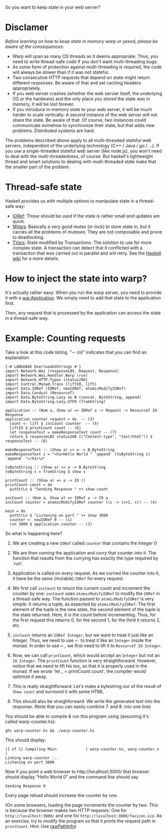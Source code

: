 So you want to keep state in your web server?

# Disclamer

*Before learning on how to keep state in memory warp or yesod, please be aware of the consequences:*

* Warp will span as many OS threads as it deems appropriate. Thus, you need to write thread-safe code if you don't want multi-threading bugs.
* As some form of protection against multi-threading is required, the code will always be slower than if it was not stateful.
* Two consecutive HTTP requests that depend on state might return different responses. Be aware of that and set caching headers appropriately.
* If you web server crashes (whether the web servier itself, the underlying OS or the hardware) and the only place you stored the state was in memory, it will be lost forever.
* If you introduce in-memory state to your web server, it will be much harder to scale vertically: A second instance of the web server will not share the state. Be aware of that. Of course, two instances could communicate somehow to synchronize their state, but that adds new problems. Distributed systems are hard.

The problems described above apply to all multi-threaded stateful web servers, independent of the underlying technology (C++ / Java / go / ...). If you use a single-threaded stateful web server (like node.js), you won't need to deal with the multi-threadedness, of course. But haskell's lightweight thread and smart solutions to dealing with multi-threaded state make that the smaller part of the problem.

# Thread-safe state

Haskell provides us with multiple options to manipulate state in a thread-safe way:

* [IORef](http://www.haskell.org/ghc/docs/latest/html/libraries/base/Data-IORef.html): Those should be used if the state is rather small and updates are quick. 
* [MVars](http://www.haskell.org/ghc/docs/latest/html/libraries/base/Control-Concurrent-MVar.html): Basically a very good mutex (or lock) to store state in, but it carries all the problems of mutexes: They are not composable and prone to deadlocking.
* [TVars](http://www.haskell.org/ghc/docs/latest/html/libraries/base/GHC-Conc.html#g:3): State modified by Transactions. The solution to use for more complex state. A transaction can detect that it conflicted with a transaction that was carried out in parallel and will retry. See the [Haskell wiki](http://www.haskell.org/haskellwiki/STM) for a more details.

# How to inject the state into warp?

It's actually rather easy: When you run the warp server, you need to provide it with a [wai Application](http://hackage.haskell.org/packages/archive/wai/1.3.0.1/doc/html/Network-Wai.html). We simply need to add that state to the application first.

Then, any request that is processed by the application can access the state in a thread-safe way.

# Example: Counting requests

Take a look at this code listing. "-- (n)" indicates that you can find an explanation

    {-# LANGUAGE OverloadedStrings #-}
    import Network.Wai (responseLBS, Request, Response)
    import Network.Wai.Handler.Warp (run)
    import Network.HTTP.Types (status200)
    import Control.Monad.Trans (liftIO, lift)
    import Data.IORef (IORef, newIORef, atomicModifyIORef)
    import Data.Conduit (ResourceT)
    import Data.ByteString.Lazy as B (concat, ByteString, append)
    import Data.ByteString.Lazy.UTF8 (fromString)

    application :: (Num a, Show a) => IORef a -> Request -> ResourceT IO Response
    application counter request = do  -- (3)
      count <- lift $ incCount counter  -- (5)
      liftIO $ printCount count -- (6)
      let responseText = makeResponseText count -- (7)
      return $ responseLBS status200 [("Content-type", "text/html")] $ responseText -- (8)

    makeResponseText :: (Show a) => a -> B.ByteString
    makeResponseText s = "<h1>Hello World " `append` (toByteString s) `append` "</h1>\n"

    toByteString :: (Show a) => a -> B.ByteString
    toByteString s = fromString $ show s

    printCount :: (Show a) => a -> IO ()
    printCount count = do 
      putStrLn $ "Sending Response " ++ show count

    incCount :: (Num a, Show a) => IORef a -> IO a
    incCount counter = atomicModifyIORef counter (\c -> (c+1, c)) -- (4)

    main = do 
      putStrLn $ "Listening on port " ++ show 3000
      counter <- newIORef 0 -- (1)
      run 3000 $ application counter -- (2)

So what is happening here?
1. We are creating a new `IORef` called `counter` that contains the Integer 0

2. We are then running the application and *curry* that counter into it. The function that results from the currying has exactly the type required by `run'.

3. Application is called on every request. As we curried the counter into it, it have be the same (mutable) `IORef` for every request.

4. We first call `incCount` to return the current count and increment the counter by one: `incCount` uses `atomicModifyIORef` to modify the `IORef` in a thread-safe way. The function passed to `atomicModifyIORef` is very simple: It returns a tuple, as expected by `atomicModifyIORef`: The first element of the tuple is the new state, the second element of the tuple is the state returned. Here, it is the count before incrementing. Thus, for the first request this returns 0, for the second 1, for the third it returns 2, etc.

5. `incCount` returns an `IORef Integer`, but we want to treat it just like an Integer. Thus, we need to use `<-` to treat it like an `Integer` inside the monad. In order to use `<-`, we first need to lift it to `ResourceT IO Integer`.

6. Now, we can call `printCount`, which would accept an `Integer` but not an `IO Integer`. The `printCount` function is very straightforward. However, notice that we need to lift his too, so that it is properly used in the monad. If we wrote `let _ = printCount count', the compiler would optimize it away.

7. This is really straightforward: Let's make a bytestring our of the result of `Show count` and surround it with some HTML

8. This should also be straighforward: We write the generated text into the response. (Note that you can easily combine 7. and 8. into one line)

You should be able to compile & run this program using (assuming it's called warp-counter.hs):

    ghc warp-counter.hs && ./warp-counter.hs

This should display:

    [1 of 1] Compiling Main             ( warp-counter.hs, warp-counter.o )
    Linking warp-counter ...
    Listening on port 3000

Now if you point a web browser to http://localhost:3000/ that browser should display "Hello World 0" and the command line should say

    Sending Response 0

Every page reload should increase the counter by one.

(On some browsers, loading the page increments the counter by two. This is because the browser makes two HTTP requests: One for `http://localhost:3000/` and one for `http://localhost:3000/favicon.ico`. As an exercise, try to modify the program so that it prints the request path in `printCount`. Hint: Use [rawPathInfo](http://hackage.haskell.org/packages/archive/wai/1.3.0.1/doc/html/Network-Wai.html))